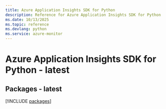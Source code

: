 ```yaml
---
title: Azure Application Insights SDK for Python
description: Reference for Azure Application Insights SDK for Python
ms.date: 10/13/2025
ms.topic: reference
ms.devlang: python
ms.service: azure-monitor
---
```

# Azure Application Insights SDK for Python - latest
## Packages - latest
[!INCLUDE [packages](application-insights-index.md)]